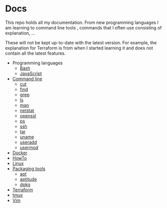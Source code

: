 # Docs

This repo holds all my documentation. From new programming languages I am learning to command line tools , 
commands that I often use consisting of explanation, ...

These will not be kept up-to-date with the latest version. For example, the explanation for Terraform is from 
when I started learning it and does not contain all the latest features.

* Programming languages
  * [Bash](programming_languages/bash/README.md)
  * [JavaScript](programming_languages/javascript/README.md)
* [Command line](command_line/README.md)
    * [cut](command_line/cut/README.md)
    * [find](command_line/find/README.md)
    * [grep](command_line/grep/README.md)
    * [ls](command_line/ls/README.md)
    * [man](command_line/man/README.md)
    * [netstat](command_line/netstat/README.md)
    * [openssl](command_line/openssl/README.md)
    * [ps](command_line/ps/README.md)
    * [ssh](command_line/ssh/README.md)
    * [tar](command_line/tar/README.md)
    * [uname](command_line/uname/README.md)
    * [useradd](command_line/useradd/README.md)
    * [usermod](command_line/usermod/README.md)
* [Docker](docker/README.md)
* [HowTo](howto/README.md)
* [Linux](linux/README.md)
* [Packaging tools](packaging_tools/README.md)
    * [apt](packaging_tools/apt/README.md)
    * [aptitude](packaging_tools/aptitude/README.md)
    * [dpkg](packaging_tools/dpkg/README.md)
* [Terraform](terraform/README.md)
* [tmux](tmux/README.md)
* [Vim](vim/README.md)
